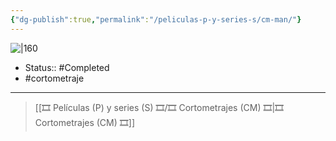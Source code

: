 ```yaml
---
{"dg-publish":true,"permalink":"/peliculas-p-y-series-s/cm-man/"}
---
```



![|160](https://pics.filmaffinity.com/man-231713855-large.jpg)

- Status:: #Completed 
- #cortometraje 

---

> [[🎞️ Películas (P) y series (S) 🎞️/🎞️ Cortometrajes (CM) 🎞️\|🎞️ Cortometrajes (CM) 🎞️]]